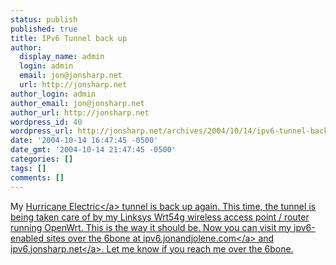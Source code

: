 ```yaml
---
status: publish
published: true
title: IPv6 Tunnel back up
author:
  display_name: admin
  login: admin
  email: jon@jonsharp.net
  url: http://jonsharp.net
author_login: admin
author_email: jon@jonsharp.net
author_url: http://jonsharp.net
wordpress_id: 40
wordpress_url: http://jonsharp.net/archives/2004/10/14/ipv6-tunnel-back-up/
date: '2004-10-14 16:47:45 -0500'
date_gmt: '2004-10-14 21:47:45 -0500'
categories: []
tags: []
comments: []
---
```

<p>My <a href="http:&#47;&#47;tunnelbroker.net">Hurricane Electric<&#47;a> tunnel is back up again.  This time, the tunnel is being taken care of by my Linksys Wrt54g wireless access point &#47; router running OpenWrt.  This is the way it should be.  Now you can visit my ipv6-enabled sites over the 6bone at <a href="http:&#47;&#47;ipv6.jonandjolene.com">ipv6.jonandjolene.com<&#47;a> and <a href="http:&#47;&#47;ipv6.jonsharp.net">ipv6.jonsharp.net<&#47;a>.  Let me know if you reach me over the 6bone.</p>
